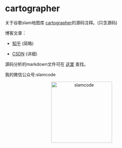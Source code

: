 # cartographer
关于谷歌slam地图库 [cartographer](https://github.com/googlecartographer/cartographer)的源码注释。(只含源码)

 

博客文章：



* [知乎](https://zhuanlan.zhihu.com/learnmoreonce) (简略)
 
* [CSDN](http://blog.csdn.net/learnmoreonce)       (详细)


源码分析的markdown文件可在 [这里]( https://github.com/slam4code/SLAM/tree/master/cartographer-%E6%BA%90%E7%A0%81%E5%88%86%E6%9E%90 )
查找。


我的微信公众号:slamcode

<div  align="center">    
 <img src="https://raw.githubusercontent.com/slam4code/SLAM/master/slamcode.jpg" width = "200" height = "200" alt="slamcode" align=center />
</div>